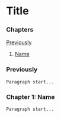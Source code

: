 # Title

### Chapters

[Previously](#Previously)
1. [Name](#Name)

### Previously

    Paragraph start...

### Chapter 1: Name

    Paragraph start...
